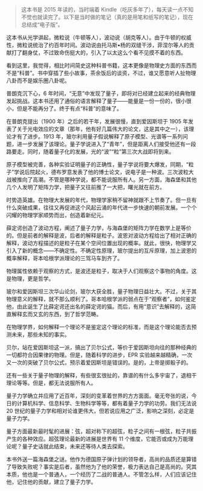 > 这本书是 2015 年读的，当时端着 Kindle（吃灰多年了），每天读一点不知不觉也就读完了。以下是当时做的笔记（真的是用笔和纸写的笔记），现在总结成“电子版”。

这本书从光学讲起，微粒说（牛顿等人），波动说（胡克等人）。由于牛顿的权威性，微粒说统治了约百年时间。波动说由托马斯•杨的双缝干涉，菲涅尔等人的贡献打了翻身仗，不过致命伤挺大的，引入了以太这么个看不见摸不着的东西。

看到这里，我觉得，相比时间简史这种科普书籍，这本更像是物理史方面的东西而不是“科普”。书中穿插了些小故事，茶余饭后的谈资，不过，谁又愿意听人扯物理八卦而不是娱乐圈八卦呢。

普朗克沉下心，6 年时间，“无意”中发现了量子，即将对已经建立起来的经典物理发起挑战。这本书还用了通俗的语言解释了量子——能量是一份一份的，很小很小，但是不能再分了。终于有点“科普”的意味了。

在普朗克提出（1900 年）之后的若干年，发展很慢，直到爱因斯坦于 1905 年发表了关于光电效应的文章（那年，他有好几篇伟大的论文，这是其中之一），该理论才有了进步。1913 年，玻尔利用量子假说解释了原子模型、光谱等一系列问题，进一步发展了该理论。量子学说进入了“青年”，但是距离人们接受他还有一段路要走。同时，随着量子化的发展，光的“波”“粒”第三次大战即将到来。

原子模型被完善，各种实验证明量子的正确性，量子学说将要大爆发，同期，“粒子”学说后院起火，德布罗意发表了他的博士论文，说电子是一种波。三次波粒大战被推向了高潮。不管是哪种学说，都不能说服所有人。另一方面，海森堡和其他几个人发明了矩阵力学，把量子又往前推了一大把，曙光就在前方。

时势造英雄。在物理大发展的年代，物理学家稍不留神就跟不上节奏了。但一旦有什么突破成果，往往又再促进这个风起云涌的年代进一步快速的朝前发展。一个个闪耀的物理学家顺势而出，创造着新纪元。

薛定谔创造了波动方程，阐述了量子力学，与海森堡的矩阵力学在数学上是等价的。但是前者的解释是波，后者的解释是粒子。波恩对波动方程给出了相对正确的解释，波动方程描述的是粒子在某个空间位置出现的概率。就此，很快，物理学又引入了新的概念——不确定性。不确定性原理，玻尔提出的互斥原理，加上波恩的概率解释，哥本哈根学派理论的三驾马车到齐了。

物理属性依赖于观察的方式，是波还是粒子，取决于人们观察这个事物的角度。这是物理，更是哲学。

玻尔和爱因斯坦三次华山论剑，玻尔大获全胜，量子物理日益壮大。不过，关于其物理意义的解释，就不那么顺利了。哥本哈根学派的弱点在于“观察者”，如何鉴定他，由此诞生了比薛定谔还出名的薛定谔的猫。而后，有用“意识”去解释的，这简直解释玄而又玄的东西，到了哲学范畴。

在物理学界，如何解释一个理论不是鉴定这个理论的标准，而是这个理论能否去预测未来，那些未知的事实。

贝尔，站在爱因斯坦这一派，搞出了贝尔公式，等价于爱因斯坦向往的那种经典的一切都符合因果律的物理。但是，随着科学的进步，EPR 实验越来越精确，一次又一次的突破了贝尔公式，预示着爱因斯坦是错误的。是的，上帝是掷骰子的。

还有一些关于量子物理的解释，有些很玄很扯的，靠谱的有什么多宇宙了，退相干理论等等。但是，都无法说服所有人。

量子力学确立并应用了近百年，深刻的变革着世界的方方面面。毫无夸张的说，今日的计算机科学、信息科学、生物科学等等，都有着量子力学的功劳。我们无法说 20 世纪的量子力学和相对论谁更伟大，但若说应用之广泛，影响之深刻，必定是量子力学。

量子方面最新最时髦的进展：弦，超对称下的超弦，粒子之间有一根弦，粒子共振产生的各种效应。超弦理论最新的进展是世界有 11 个维度，它能否或成为万能理论呢？量子史话就此结束，未来还等待人类去探索。

本书外送一篇海森堡之谜。他作为德国原子弹计划的领导者，高尚的品质还是算错了导致失败呢？事实是后者，虽然他为了他的荣誉，极力表达自己是高尚的。究其本质，他也是一个普通人，一个经历了二战的普通人。不管怎么样，人们应该记住他，记住他的贡献，建立了量子力学。
